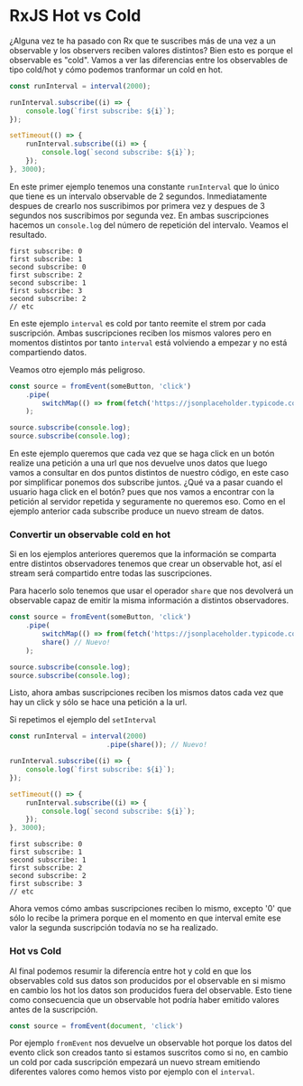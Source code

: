 # RxJS Hot vs Cold
 
 ¿Alguna vez te ha pasado con Rx que te suscribes más de una vez a un observable y los observers reciben valores distintos? Bien esto es porque el observable es "cold". Vamos a ver las diferencias entre los observables de tipo cold/hot y cómo podemos tranformar un cold en hot.

```js
const runInterval = interval(2000);

runInterval.subscribe((i) => {
    console.log(`first subscribe: ${i}`);
});

setTimeout(() => {
    runInterval.subscribe((i) => {
        console.log(`second subscribe: ${i}`);
    });
}, 3000);
```

En este primer ejemplo tenemos una constante `runInterval` que lo único que tiene es un intervalo observable de 2 segundos. Inmediatamente despues de crearlo nos suscribimos por primera vez y despues de 3 segundos nos suscribimos por segunda vez. En ambas suscripciones hacemos un `console.log` del número de repetición del intervalo. Veamos el resultado.

```shell
first subscribe: 0
first subscribe: 1
second subscribe: 0
first subscribe: 2
second subscribe: 1
first subscribe: 3
second subscribe: 2
// etc
```

En este ejemplo `interval` es cold por tanto reemite el strem por cada suscripción. Ambas suscripciones reciben los mismos valores pero en momentos distintos por tanto `interval` está volviendo a empezar y no está compartiendo datos.

Veamos otro ejemplo más peligroso.

```js
const source = fromEvent(someButton, 'click')
    .pipe(
        switchMap(() => from(fetch('https://jsonplaceholder.typicode.com/posts')))
    );

source.subscribe(console.log);
source.subscribe(console.log);
```

En este ejemplo queremos que cada vez que se haga click en un botón realize una petición a una url que nos devuelve unos datos que luego vamos a consultar en dos puntos distintos de nuestro código, en este caso por simplificar ponemos dos subscribe juntos. ¿Qué va a pasar cuando el usuario haga click en el botón? pues que nos vamos a encontrar con la petición al servidor repetida y seguramente no queremos eso. Como en el ejemplo anterior cada subscribe produce un nuevo stream de datos.

### Convertir un observable cold en hot

Si en los ejemplos anteriores queremos que la información se comparta entre distintos observadores tenemos que crear un observable hot, así el stream será compartido entre todas las suscripciones.

Para hacerlo solo tenemos que usar el operador `share` que nos devolverá un observable capaz de emitir la misma información a distintos observadores.

```js
const source = fromEvent(someButton, 'click')
    .pipe(
        switchMap(() => from(fetch('https://jsonplaceholder.typicode.com/posts'))),
        share() // Nuevo!
    );

source.subscribe(console.log);
source.subscribe(console.log);
```

Listo, ahora ambas suscripciones reciben los mismos datos cada vez que hay un click y sólo se hace una petición a la url.

Si repetimos el ejemplo del `setInterval`

```js
const runInterval = interval(2000)
                        .pipe(share()); // Nuevo!

runInterval.subscribe((i) => {
    console.log(`first subscribe: ${i}`);
});

setTimeout(() => {
    runInterval.subscribe((i) => {
        console.log(`second subscribe: ${i}`);
    });
}, 3000);
```

```shell
first subscribe: 0
first subscribe: 1
second subscribe: 1
first subscribe: 2
second subscribe: 2
first subscribe: 3
// etc
```

Ahora vemos cómo ambas suscripciones reciben lo mismo, excepto '0' que sólo lo recibe la primera porque en el momento en que interval emite ese valor la segunda suscripción todavía no se ha realizado.

### Hot vs Cold

Al final podemos resumir la diferencía entre hot y cold en que los observables cold sus datos son producidos por el observable en si mismo en cambio los hot los datos son producidos fuera del observable. Esto tiene como consecuencia que un observable hot podría haber emitido valores antes de la suscripción.


```js
const source = fromEvent(document, 'click')
```

Por ejemplo `fromEvent` nos devuelve un observable hot porque los datos del evento click son creados tanto si estamos suscritos como si no, en cambio un cold por cada suscripción empezará un nuevo stream emitiendo diferentes valores como hemos visto por ejemplo con el `interval`.